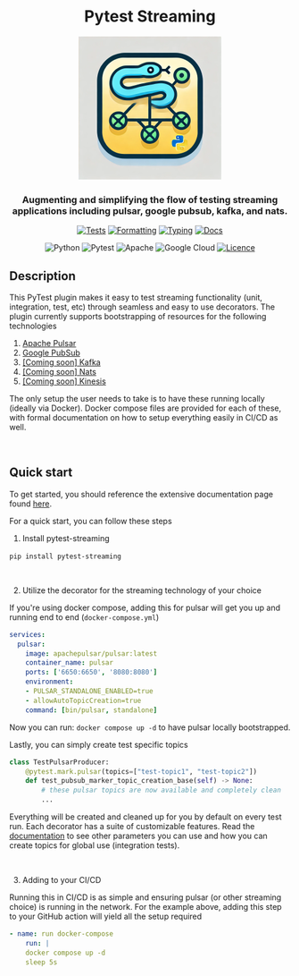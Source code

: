 
<h1 align="center">
Pytest Streaming
</h1>

<p align="center">
<img src="docs/assets/icon.png" width="256" height="256">
</p>

<h3 align="center">
Augmenting and simplifying the flow of testing streaming applications including pulsar, google pubsub, kafka, and nats.
</h3>

<div align="center">

[![Tests](https://github.com/nachatz/pytest-streaming/actions/workflows/test.yml/badge.svg?branch=main)](https://github.com/nachatz/pytest-streaming/actions/workflows/test.yml)
[![Formatting](https://github.com/nachatz/pytest-streaming/actions/workflows/fmt.yml/badge.svg?branch=main)](https://github.com/nachatz/pytest-streaming/actions/workflows/fmt.yml)
[![Typing](https://github.com/nachatz/pytest-streaming/actions/workflows/mypy.yml/badge.svg?branch=main)](https://github.com/nachatz/pytest-streaming/actions/workflows/mypy.yml)
[![Docs](https://github.com/nachatz/pytest-streaming/actions/workflows/deploy_docs.yaml/badge.svg?branch=main)](https://github.com/nachatz/pytest-streaming/actions/workflows/deploy_docs.yaml)

</div>

<div align="center">

![Python](https://img.shields.io/badge/python-3670A0?style=for-the-badge&logo=python&logoColor=ffdd54)
![Pytest](https://img.shields.io/badge/pytest-%23ffffff.svg?style=for-the-badge&logo=pytest&logoColor=2f9fe3)
![Apache](https://img.shields.io/badge/apache-%23D42029.svg?style=for-the-badge&logo=apache&logoColor=white)
![Google Cloud](https://img.shields.io/badge/GoogleCloud-%234285F4.svg?style=for-the-badge&logo=google-cloud&logoColor=white)
[![Licence](https://img.shields.io/github/license/Ileriayo/markdown-badges?style=for-the-badge)](./LICENSE)

</div>


## Description


This PyTest plugin makes it easy to test streaming functionality (unit, integration, test, etc) through
seamless and easy to use decorators. The plugin currently supports bootstrapping of resources for the following
technologies

1. [Apache Pulsar](https://pulsar.apache.org/)
2. [Google PubSub](https://cloud.google.com/pubsub)
3. [\[Coming soon\] Kafka](https://kafka.apache.org/)
4. [\[Coming soon\] Nats](https://nats.io/)
5. [\[Coming soon\] Kinesis](https://aws.amazon.com/kinesis/)

The only setup the user needs to take is to have these running locally (ideally via Docker). Docker compose
files are provided for each of these, with formal documentation on how to setup everything easily in
CI/CD as well.

&nbsp;

## Quick start

To get started, you should reference the extensive documentation page found [here](nachatz.github.io/pytest-streaming). 

For a quick start, you can follow these steps

1. Install pytest-streaming

`pip install pytest-streaming`


&nbsp;

2. Utilize the decorator for the streaming technology of your choice

If you're using docker compose, adding this for pulsar will get you
up and running end to end (`docker-compose.yml`)


```yml
services:
  pulsar:
    image: apachepulsar/pulsar:latest
    container_name: pulsar
    ports: ['6650:6650', '8080:8080']
    environment:
    - PULSAR_STANDALONE_ENABLED=true
    - allowAutoTopicCreation=true
    command: [bin/pulsar, standalone]
```

Now you can run: `docker compose up -d` to have pulsar locally bootstrapped.

Lastly, you can simply create test specific topics

```python
class TestPulsarProducer:
    @pytest.mark.pulsar(topics=["test-topic1", "test-topic2"])
    def test_pubsub_marker_topic_creation_base(self) -> None:
        # these pulsar topics are now available and completely clean
        ...
```

Everything will be created and cleaned up for you by default on every
test run. Each decorator has a suite of customizable features. Read the
[documentation](nachatz.github.io/pytest-streaming) to see other parameters you can use and how you can create
topics for global use (integration tests).

&nbsp;

3. Adding to your CI/CD 

Running this in CI/CD is as simple and ensuring pulsar (or other streaming choice)
is running in the network. For the example above, adding this step to your GitHub action
will yield all the setup required

```yml
- name: run docker-compose
    run: |
    docker compose up -d
    sleep 5s
```